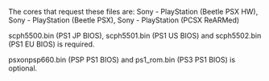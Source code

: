 The cores that request these files are: Sony - PlayStation (Beetle PSX HW), Sony - PlayStation (Beetle PSX), Sony - PlayStation (PCSX ReARMed)

scph5500.bin (PS1 JP BIOS), scph5501.bin (PS1 US BIOS) and scph5502.bin (PS1 EU BIOS) is required.

psxonpsp660.bin (PSP PS1 BIOS) and ps1_rom.bin (PS3 PS1 BIOS) is optional.
